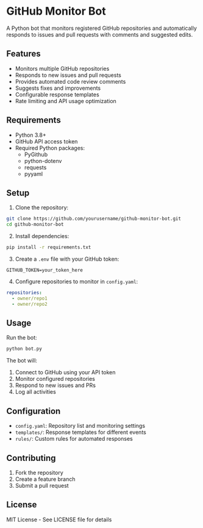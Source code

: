 # GitHub Monitor Bot

A Python bot that monitors registered GitHub repositories and automatically responds to issues and pull requests with comments and suggested edits.

## Features

- Monitors multiple GitHub repositories
- Responds to new issues and pull requests
- Provides automated code review comments
- Suggests fixes and improvements
- Configurable response templates
- Rate limiting and API usage optimization

## Requirements

- Python 3.8+
- GitHub API access token
- Required Python packages:
  - PyGithub
  - python-dotenv
  - requests
  - pyyaml

## Setup

1. Clone the repository:
```bash
git clone https://github.com/yourusername/github-monitor-bot.git
cd github-monitor-bot
```

2. Install dependencies:
```bash
pip install -r requirements.txt
```

3. Create a `.env` file with your GitHub token:
```
GITHUB_TOKEN=your_token_here
```

4. Configure repositories to monitor in `config.yaml`:
```yaml
repositories:
  - owner/repo1
  - owner/repo2
```

## Usage

Run the bot:
```bash
python bot.py
```

The bot will:
1. Connect to GitHub using your API token
2. Monitor configured repositories
3. Respond to new issues and PRs
4. Log all activities

## Configuration

- `config.yaml`: Repository list and monitoring settings
- `templates/`: Response templates for different events
- `rules/`: Custom rules for automated responses

## Contributing

1. Fork the repository
2. Create a feature branch
3. Submit a pull request

## License

MIT License - See LICENSE file for details

